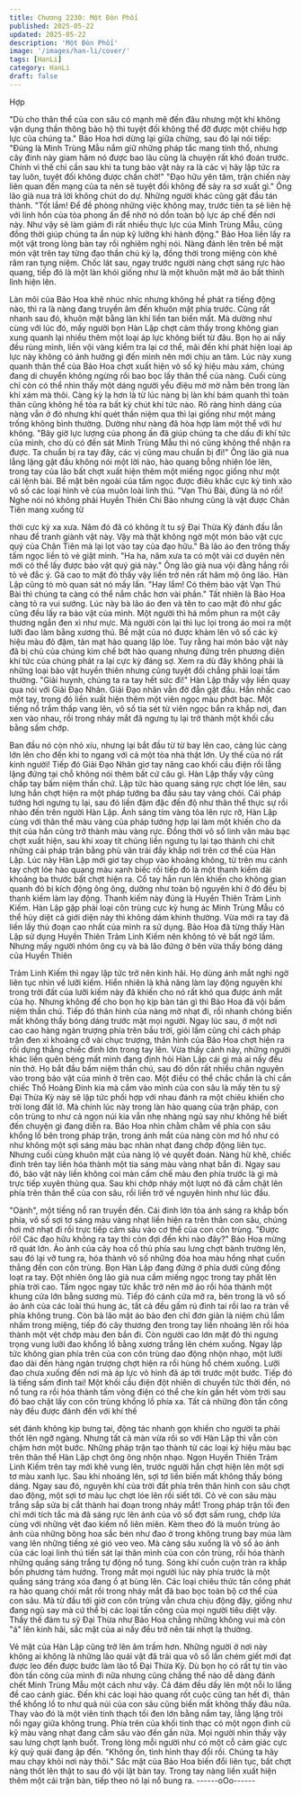 ```yaml
---
title: Chương 2230: Một Đòn Phối
published: 2025-05-22
updated: 2025-05-22
description: 'Một Đòn Phối'
image: '/images/han-li/cover/'
tags: [HanLi]
category: HanLi
draft: false
---
```


Hợp

"Dù cho thân thể của con sâu có mạnh mẽ đến đâu nhưng một
khi không vận dụng thần thông bảo hộ thì tuyệt đối không thể đỡ
được một chiêu hợp lực của chúng ta."
Bảo Hoa hơi dừng lại giữa chừng, sau đó lại nói tiếp:
"Đúng là Minh Trùng Mẫu nắm giữ những pháp tắc mang tính thổ,
nhưng cây đinh này giam hãm nó được bao lâu cũng là chuyện
rất khó đoán trước. Chính vì thế chỉ cần sau khi ta tung bảo vật
này ra là các vị hãy lập tức ra tay luôn, tuyệt đối không được chần
chờ!"
"Đạo hữu yên tâm, trận chiến này liên quan đến mạng của ta nên
sẽ tuyệt đối không để sảy ra sơ xuất gì." Ông lão già nua trả lời
không chút do dự.
Những người khác cũng gật đầu tán thành.
"Tốt lắm! Để đề phòng những việc không may, trước tiên ta sẽ liên
hệ với linh hồn của tòa phong ấn để nhờ nó dồn toàn bộ lực áp
chế đến nơi này. Như vậy sẽ làm giảm đi rất nhiều thực lực của
Minh Trùng Mẫu, cũng đồng thời giúp chúng ta ẩn núp kỹ lưỡng
khi hành động." Bảo Hoa liền lấy ra một vật trong lòng bàn tay rồi
nghiêm nghị nói.
Nàng đánh lên trên bề mặt món vật trên tay từng đạo thần chú kỳ
lạ, đồng thời trong miệng còn khẽ râm ran tụng niệm.
Chốc lát sau, ngay trước người nàng chợt sáng rực hào quang,
tiếp đó là một làn khói giống như là một khuôn mặt mờ ảo bất
thình lình hiện lên.

Làn môi của Bảo Hoa khẽ nhúc nhíc nhưng không hề phát ra
tiếng động nào, thì ra là nàng đang truyền âm đến khuôn mặt phía
trước.
Cũng rất nhanh sau đó, khuôn mặt bằng làn khí liền tan biến mất.
Mà dường như cùng với lúc đó, mấy người bọn Hàn Lập chợt
cảm thấy trong không gian xung quanh lại nhiều thêm một loại áp
lực không biết từ đâu.
Bọn họ ai nấy đều rùng mình, liền vội vàng kiểm tra lại cơ thể, mãi
đến khi phát hiện loại áp lực này không có ảnh hưởng gì đến
mình nên mới chịu an tâm.
Lúc này xung quanh thân thể của Bảo Hoa chợt xuất hiện vô số
ký hiệu màu xám, chúng đang di chuyển không ngừng rồi bao bọc
lấy thân thể của nàng. Cuối cùng chỉ còn có thể nhìn thấy một
dáng người yểu điệu mờ mờ nằm bên trong làn khí xám mà thôi.
Càng kỳ lạ hơn là từ lúc nàng bị làn khí bám quanh thì toàn thân
cũng không hề tỏa ra bất kỳ chút khí tức nào.
Rõ ràng hình dáng của nàng vẫn ở đó nhưng khí quét thần niệm
qua thì lại giống như một mảng trống không bình thường. Dường
như nàng đã hòa hợp làm một thể với hư không.
"Bây giờ lực lượng của phong ấn đã giúp chúng ta che dấu đi khí
tức của mình, cho dù có đến sát Minh Trùng Mẫu thì nó cũng
không thể nhận ra được. Ta chuẩn bị ra tay đây, các vị cũng mau
chuẩn bị đi!"
Ông lão già nua lẳng lặng gật đầu không nói một lời nào, hào
quang bỗng nhiên lóe lên, trong tay của lão bất chợt xuất hiện
thêm một miếng ngọc giống như một cái lệnh bài.
Bề mặt bên ngoài của tấm ngọc được điêu khắc cực kỳ tinh xảo
vô số các loại hình vẽ của muôn loài linh thú.
"Vạn Thú Bài, đúng là nó rồi! Nghe nói nó không phải Huyền
Thiên Chi Bảo nhưng cũng là vật được Chân Tiên mang xuống từ

thời cực kỳ xa xưa. Năm đó đã có không ít tu sỹ Đại Thừa Kỳ
đánh đấu lẫn nhau để tranh giành vật này. Vậy mà thật không ngờ
một món bảo vật cực quý của Chân Tiên mà lại lọt vào tay của
đạo hữu." Bà lão áo đen trông thấy tấm ngọc liền tỏ vẻ giật mình.
"Ha ha, năm xưa ta có một vài cơ duyên nên mới có thể lấy được
bảo vật quý giá này." Ông lão già nua vội đằng hắng rồi tỏ vẻ đắc
ý.
Gã cao to mặt đỏ thấy vậy liền trở nên rất hâm mộ ông lão.
Hàn Lập cũng tò mò quan sát nó mấy lần.
"Hay lắm! Có thêm bảo vật Vạn Thú Bài thì chúng ta càng có thể
nắm chắc hơn vài phần." Tất nhiên là Bảo Hoa càng tỏ ra vui
sướng.
Lúc này bà lão áo đen và tên to cao mặt đỏ như gấc cũng đều lấy
ra bảo vật của mình. Một người thì há mồm phun ra một cây
thương ngắn đen xì như mực. Mà người còn lại thì lục lọi trong áo
moi ra một lưỡi đao làm bằng xương thú. Bề mặt của nó được
khảm lên vô số các ký hiệu màu đỏ đậm, tản mạt hào quang lập
lòe.
Tuy rằng hai món bảo vật này đã bị chủ của chúng kìm chế bớt
hào quang nhưng đứng trên phương diện khí tức của chúng phát
ra lại cực kỳ đáng sợ. Xem ra dù đây không phải là những loại
bảo vật huyền thiên nhưng cũng tuyệt đối chẳng phải loại tầm
thường.
"Giải huynh, chúng ta ra tay hết sức đi!" Hàn Lập thấy vậy liền
quay qua nói với Giải Đạo Nhân.
Giải Đạo nhân vẫn đờ đẫn gật đầu. Hắn nhấc cao một tay, trong
đó liền xuất hiện thêm một viên ngọc màu phớt bạc.
Một tiếng nổ trầm thấp vang lên, vô số tia sét từ viên ngọc bắn ra
khắp nơi, đan xen vào nhau, rồi trong nháy mắt đã ngưng tụ lại
trở thành một khối cầu bằng sấm chớp.

Ban đầu nó còn nhỏ xíu, nhưng lại bắt đầu từ từ bay lên cao,
càng lúc càng lớn lên cho đến khi to ngang với cả một tòa nhà
thật lớn.
Uy thế của nó rất kinh người!
Tiếp đó Giải Đạo Nhân giơ tay nâng cao khối cầu điện rồi lẳng
lặng đứng tại chỗ không nói thêm bất cứ câu gì.
Hàn Lập thấy vậy cũng chắp tay bấm niệm thần chứ. Lập tức hào
quang sáng rực chợt lóe lên, sau lưng hắn chợt hiện ra một pháp
tướng ba đầu sáu tay vàng chói.
Cái pháp tướng hơi ngưng tụ lại, sau đó liền đậm đặc đến độ như
thân thể thực sự rồi nhào đến trên người Hàn Lập.
Ánh sáng tím vàng tỏa lên rực rỡ, Hàn Lập cùng với thân thể màu
vàng của pháp tướng hợp lại làm một khiến cho da thịt của hắn
cũng trở thành màu vàng rực. Đồng thời vô số linh văn màu bạc
chợt xuất hiện, sau khi xoay tít chúng liền ngưng tụ lại tạo thành
chi chít những cái pháp trận bằng phù văn trải đầy khắp nơi trên
cơ thể của Hàn Lập.
Lúc này Hàn Lập mới giơ tay chụp vào khoảng không, từ trên mu
cánh tay chợt lóe hào quang màu xanh biếc rồi tiếp đó là một
thanh kiếm dài khoảng ba thước bất chợt hiện ra.
Cổ tay hắn run lên khiến cho không gian quanh đó bị kích động
ông ông, dường như toàn bộ nguyên khí ở đó đều bị thanh kiếm
làm lay động.
Thanh kiếm này đúng là Huyền Thiên Trảm Linh Kiếm.
Hàn Lập gặp phải loại côn trùng cực kỳ hung ác Minh Trùng Mẫu
có thể hủy diệt cả giới diện này thì không dám khinh thường. Vừa
mới ra tay đã liền lấy thủ đoạn cao nhất của mình ra sử dụng.
Bảo Hoa đã từng thấy Hàn Lập sử dụng Huyền Thiên Trảm Linh
Kiếm nên không tỏ vẻ bất ngờ lắm. Nhưng mấy người nhóm ông
cụ và bà lão đứng ở bên vừa thấy bóng dáng của Huyền Thiên

Trảm Linh Kiếm thì ngay lập tức trở nên kinh hãi. Họ dùng ánh
mắt nghi ngờ liên tục nhìn về lưỡi kiếm. Hiển nhiên là khả năng
làm lay động nguyên khí trong trời đất của lưỡi kiếm này đã khiến
cho nó rất khó qua được ánh mắt của họ.
Nhưng không để cho bọn họ kịp bàn tán gì thì Bảo Hoa đã vội
bấm niệm thần chú. Tiếp đó thân hình của nàng mờ nhạt đi, rồi
nhanh chóng biến mất không thấy bóng dáng trước mặt mọi
người.
Ngay lúc sau, ở một nơi cao cao hàng ngàn trượng phía trên bầu
trời, giỏi lắm cũng chỉ cách pháp trận đen xì khoảng cỡ vài chục
trượng, thân hình của Bảo Hoa chợt hiện ra rồi dựng thẳng chiếc
đinh lớn trong tay lên.
Vừa thấy cảnh này, những người khác liền quên béng mất mình
đang định hỏi Hàn Lập cái gì mà ai nấy đều nín thở. Họ bắt đầu
bấm niệm thần chú, sau đó dồn rất nhiều chân nguyên vào trong
bảo vật của mình ở trên cao.
Một điều có thể chắc chắn là chỉ cần chiếc Thổ Hoàng Đinh kia
mà cắm vào mình của con sâu là mấy tên tu sỹ Đại Thừa Kỳ này
sẽ lập tức phối hợp với nhau đánh ra một chiêu khiến cho trời
long đất lở.
Mà chính lúc này trong làn hào quang của trận pháp, con côn
trùng to như cả ngọn núi kia vẫn nhẹ nhàng ngủ say như không
hề biết đến chuyện gì đang diễn ra.
Bảo Hoa nhìn chằm chằm về phía con sâu khổng lồ bên trong
pháp trận, trong ánh mắt của nàng còn mơ hồ như có như không
một sợi sáng màu bạc nhàn nhạt đang chớp động liên tục. Nhưng
cuối cùng khuôn mặt của nàng lộ vẻ quyết đoán. Nàng hừ khẽ,
chiếc đinh trên tay liền hóa thành một tia sáng màu vàng nhạt bắn
đi.
Ngay sau đó, bảo vật này liền không coi màn cấm chế màu đen
phía trước là gì mà trực tiếp xuyên thủng qua. Sau khi chớp nháy
một lượt nó đã cắm chặt lên phía trên thân thể của con sâu, rồi
liền trở về nguyên hình như lúc đầu.

"Oành", một tiếng nổ ran truyền đến.
Cái đinh lớn tỏa ánh sáng ra khắp bốn phía, vô số sợi tơ sáng
màu vàng nhạt liền hiện ra trên thân con sâu, chúng hơi mờ nhạt
đi rồi trực tiếp câm sâu vào cơ thể của con côn trùng.
"Được rôi! Các đạo hữu không ra tay thì còn đợi đến khi nào
đây?" Bảo Hoa mừng rỡ quát lớn. Ảo ảnh của cây hoa cổ thủ
phía sau lưng chợt bành trường lên, sau đó lại vỡ tung ra, hóa
thành vô số những đóa hoa màu hồng nhạt cuốn thẳng đến con
côn trùng.
Bọn Hàn Lập đang đứng ở phía dưới cũng đồng loạt ra tay.
Đột nhiên ông lão già nua cầm miếng ngọc trong tay phất lên phía
trời cao. Tấm ngọc ngay tức khắc trở nên mờ ảo rồi hóa thành
một khung cửa lớn bằng sương mù. Tiếp đó cánh cửa mở ra, bên
trong là vô số ảo ảnh của các loài thú hung ác, tất cả đều gấm rú
đinh tai rồi lao ra tràn về phía không trung.
Còn bà lão mặt áo bào đen chỉ đơn giản là niệm chú lẩm nhấm
trong miệng, tiếp đó cây thương đen trong tay liền nhoáng lên rồi
hóa thành một vệt chớp màu đen bắn đi.
Còn người cao lớn mặt đỏ thì ngưng trọng vung lưỡi đao khổng lồ
bằng xương trắng lên chém xuống. Ngay lập tức không gian phía
trên của con côn trùng dao động nhộn nhạo, một lưỡi đao dài đến
hàng ngàn trượng chợt hiện ra rồi hùng hổ chém xuống.
Lưỡi đao chưa xuống đến nơi mà áp lực vô hình đã áp tới trước
một bước.
Tiếp đó là tiếng sấm đinh tai!
Một khối cầu điện đột nhiên di chuyển tức thời đến, nó nổ tung ra
rồi hóa thành tấm võng điện có thể che kín gần hết vòm trời sau
đó bao chặt lấy con côn trùng khổng lồ phía xa.
Tất cả những đòn tấn công này đều được đánh đến với khí thế

sét đánh không kịp bưng tai, động tác nhanh gọn khiến cho người
ta phải thốt lên ngỡ ngàng. Nhưng tất cả màn vừa rồi so với Hàn
Lập thì vẫn còn chậm hơn một bước.
Những pháp trận tạo thành từ các loại ký hiệu màu bạc trên thân
thể Hàn Lập chợt ông ông nhộn nhạo. Ngọn Huyền Thiên Trảm
Linh Kiếm trên tay mới khẽ vung lên, trước người hắn chợt hiện
lên một sợi tơ màu xanh lục. Sau khi nhoáng lên, sợi tơ liền biến
mất không thấy bóng dáng.
Ngay sau đó, nguyên khí của trời đất phía trên thân hình con sâu
chợt dao động, một sợi tơ màu lục chợt lóe lên rồi siết tới.
Cỏ vẻ con sâu màu trắng sắp sửa bị cắt thành hai đoạn trong
nháy mắt!
Trong pháp trận tối đen chỉ mới tích tắc mà đã sáng rực lên ánh
của vô số đợt sấm rung, chớp lửa cùng với những vệt đao kiếm
nổ liên miên. Kèm theo đó là muôn trùng ảo ảnh của những bông
hoa sắc bén như đao ở trong không trung bay múa làm vang lên
những tiếng xé gió veo veo.
Mà càng sâu xuống là vô số ảo ảnh của các loại linh thú tiến sát
lại thân mình của con côn trùng, rồi hóa thành những quầng sáng
trắng tự động nổ tung.
Sóng khí cuồn cuộn tràn ra khắp bốn phương tám hướng. Trong
mắt mọi người lúc này phía trước là một quầng sáng tráng xóa
đang ồ ạt bùng lên.
Các loại chiêu thức tấn công phát ra hào quang chói mắt rồi trong
nháy mắt đã bao bọc toàn bộ cơ thể của con sâu.
Mà từ đầu tới giờ con côn trùng vẫn chưa chịu động đậy, giống
như đang ngủ say mà cứ thể bị các loại tấn công của mọi người
tiêu diệt vậy.
Thấy thế đám tu sỹ Đại Thừa như Bảo Hoa chẳng những không
vui mà còn "á" lên kinh hãi, sắc mặt của ai nấy đều trở nên tái
nhợt lạ thường.

Vẻ mặt của Hàn Lập cũng trở lên âm trầm hơn.
Những người ở nơi này không ai không là những lão quái vật đã
trải qua vô số lần chém giết mới đạt được leo đến được bước làm
lão tổ Đại Thừa Kỳ. Dù bọn họ có rất tự tin vào đòn tấn công của
mình đi nữa nhưng cũng chẳng thể nào dễ dàng đánh chết Minh
Trùng Mẫu một cách như vậy. Cả đám đều dấy lên một nỗi lo lắng
đề cao cảnh giác.
Đến khi các loại hào quang rốt cuộc cũng tan hết đi, thân thể
khổng lồ to như quả núi của con sâu cũng biến mất không thấy
đâu nữa. Thay vào đó là một viên tinh thạch tối đen lớn bằng nắm
tay, lẳng lặng trôi nổi ngay giữa không trung.
Phía trên của khối tinh thạc có một ngọn đinh cũ kỹ màu vàng
nhạt đang cắm sâu vào đến gần nửa.
Mọi người nhìn thấy vậy sau lưng chợt lạnh buốt. Trong lòng mỗi
người như có một cỗ cảm giác cực kỳ quỷ quái đang ập đến.
"Không ổn, tình hình thay đổi rồi. Chúng ta hãy mau chạy khỏi nơi
này thôi." Sắc mặt của Bảo Hoa biến đổi liên tục, bất chợt nàng
thốt lên thật to sau đó vội lật bàn tay. Trong tay nàng liền xuất
hiện thêm một cái trận bàn, tiếp theo nó lại nổ bung ra.
------oOo------
